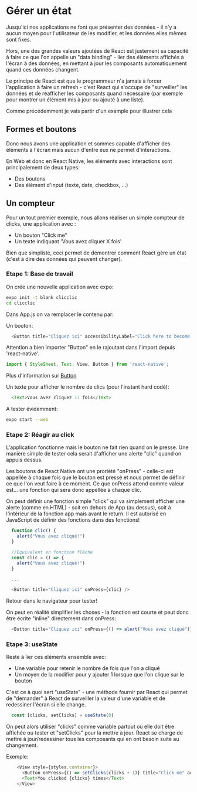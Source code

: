 # Gérer un état

Jusqu'ici nos applications ne font que présenter des données - il n'y a aucun moyen pour l'utilisateur de les modifier, et les données elles mêmes sont fixes.

Hors, une des grandes valeurs ajoutées de React est justement sa capacité à faire ce que l'on appelle un "data binding" - lier des éléments affichés à l'écran à des données, en mettant à jour les composants automatiquement quand ces données changent.

Le principe de React est que le programmeur n'a jamais à forcer l'application à faire un refresh - c'est React qui s'occupe de "surveiller" les données et de réafficher les composants quand nécessaire (par exemple pour montrer un élément mis à jour ou ajouté à une liste).

Comme précédemment je vais partir d'un example pour illustrer cela

## Formes et boutons

Donc nous avons une application et sommes capable d'afficher des éléments à l'écran mais aucun d'entre eux ne permet d'interactions.

En Web et donc en React Native, les éléments avec interactions sont principalement de deux types:

- Des boutons
- Des élément d'input (texte, date, checkbox, ...)

## Un compteur

Pour un tout premier exemple, nous allons réaliser un simple compteur de clicks, une application avec :

- Un bouton "Click me"
- Un texte indiquant 'Vous avez cliquer X fois'

Bien que simpliste, ceci permet de démontrer comment React gère un état (c'est à dire des données qui peuvent changer).

### Etape 1: Base de travail

On crée une nouvelle application avec expo:

```bash
expo init -t blank clicclic
cd clicclic
```

Dans App.js on va remplacer le contenu par:

Un bouton:

```JavaScript
  <Button title="Cliquez ici" accessibilityLabel="Click here to become the best clicker!" />
```

Attention a bien importer "Button" en le rajoutant dans l'import depuis 'react-native'.


```JavaScript
import { StyleSheet, Text, View, Button } from 'react-native';
```

Plus d'information sur [Button](https://reactnative.dev/docs/button)

Un texte pour afficher le nombre de clics (pour l'instant hard codé):

```JavaScript
  <Text>Vous avez cliquez 17 fois</Text>
```

A tester évidemment:

```bash
expo start --web
```

### Etape 2: Réagir au click

L'application fonctionne mais le bouton ne fait rien quand on le presse. 
Une manière simple de tester cela serait d'afficher une alerte "clic" quand on appuis dessus.

Les boutons de React Native ont une proriété "onPress" - celle-ci est appellée à chaque fois que le bouton est pressé et nous permet de définir ce que l'on veut faire à ce moment. Ce que onPress attend comme valeur est... une fonction qui sera donc appellée à chaque clic.

On peut définir une fonction simple "click" qui va simplement afficher une alerte (comme en HTML) - soit en dehors de App (au dessus), soit à l'intérieur de la fonction app mais avant le return. Il est autorisé en JavaScript de définir des fonctions dans des fonctions!

```JavaScript
  function clic() {
    alert("Vous avez cliqué!")
  }

  //Equivalent en fonction flèche
  const clic = () => {
    alert("Vous avez cliqué!")
  }

  ...

  <Button title="Cliquez ici" onPress={clic} />
```

Retour dans le navigateur pour tester!

On peut en réalité simplifier les choses - la fonction est courte et peut donc être écrite "inline" directement dans onPress:


```JavaScript
  <Button title="Cliquez ici" onPress={() => alert("Vous avez cliqué")} />
```

### Etape 3: useState

Reste à lier ces éléments ensemble avec:

- Une variable pour retenir le nombre de fois que l'on a cliqué
- Un moyen de la modifier pour y ajouter 1 lorsque que l'on clique sur le bouton

C'est ce à quoi sert "useState" - une méthode fournir par React qui permet de "demander" à React de surveiller la valeur d'une variable et de redessiner l'écran si elle change.

```JavaScript
  const [clicks, setClicks] = useState(0)
```

On peut alors utiliser "clicks" comme variable partout où elle doit être affichée ou tester et "setClicks" pour la mettre à jour. React se charge de mettre à jour/redessiner tous les composants qui en ont besoin suite au changement.

Exemple:

```JavaScript
    <View style={styles.container}>
      <Button onPress={() => setClicks(clicks + 1)} title="Click me" accessibilityLabel="Click here to become the best clicker!"/>
      <Text>You clicked {clicks} times</Text>
    </View>
```
